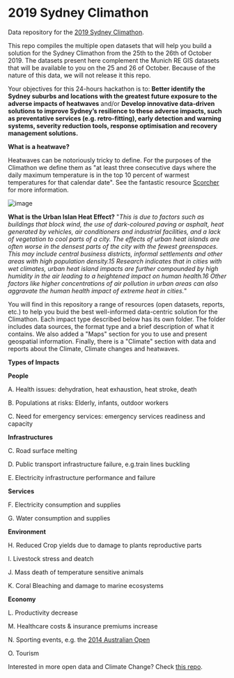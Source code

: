 # 2019 Sydney Climathon
Data repository for the [2019 Sydney Climathon](https://climate-kic.org.au/climathon-2/). 

This repo compiles the multiple open datasets that will help you build a solution for the Sydney Climathon from the 25th to the 26th of October 2019. The datasets present here complement the Munich RE GIS datasets that will be available to you on the 25 and 26 of October. Because of the nature of this data, we will not release it this repo. 

Your objectives for this 24-hours hackathon is to: 
**Better identify the Sydney suburbs and locations with the greatest future exposure to the
adverse impacts of heatwaves** 
and/or 
**Develop innovative data-driven solutions to improve Sydney’s resilience to these adverse
impacts, such as preventative services (e.g. retro-fitting), early detection and warning
systems, severity reduction tools, response optimisation and recovery management
solutions.**	
		
**What is a heatwave?**

Heatwaves can be notoriously tricky to define. For the purposes of the Climathon we define them as "at least three consecutive days where the daily maximum temperature is in the top 10 percent of warmest temperatures for that calendar date". See the fantastic resource [Scorcher](scorcher.org.au/about) for more information.


![image](https://user-images.githubusercontent.com/27932394/66911272-e9665a00-f05b-11e9-9323-3a863adcbc10.png)

**What is the Urban Islan Heat Effect?** 
"*This is due to factors such as buildings that block
wind, the use of dark-coloured paving or asphalt, heat generated by vehicles, air
conditioners and industrial facilities, and a lack of vegetation to cool parts of a
city. The effects of urban heat islands are often worse in the densest parts of the
city with the fewest greenspaces. This may include central business districts,
informal settlements and other areas with high population density.15 Research
indicates that in cities with wet climates, urban heat island impacts are further
compounded by high humidity in the air leading to a heightened impact on
human health.16 Other factors like higher concentrations of air pollution in urban
areas can also aggravate the human health impact of extreme heat in cities.*"


You will find in this repository a range of resources (open datasets, reports, etc.) to help you buid the best well-informed data-centric solution for the Climathon. Each impact type described below has its own folder. The folder includes data sources, the format type and a brief description of what it contains. We also added a "Maps" section for you to use and present geospatial information. Finally, there is a "Climate" section with data and reports about the Climate, Climate changes and heatwaves. 


**Types of Impacts** 

**People** 
    
A. Health issues: dehydration, heat exhaustion, heat stroke, death
      
B. Populations at risks: Elderly, infants, outdoor workers
      
C. Need for emergency services: emergency services readiness and capacity 
      
**Infrastructures** 
    
C. Road surface melting 

D. Public transport infrastructure failure, e.g.train lines buckling

E. Electricity infrastructure performance and failure

**Services** 
    
F. Electricity consumption and supplies
      
G. Water consumption and supplies
      
    
 **Environment** 
    
H. Reduced Crop yields due to damage to plants reproductive parts
      
I. Livestock stress and deatch
      
J. Mass death of temperature sensitive animals
      
K. Coral Bleaching and damage to marine ecosystems

      
**Economy** 
    
L. Productivity decrease 
    
M. Healthcare costs & insurance premiums increase
    
N. Sporting events, e.g. the [2014 Australian Open](https://theconversation.com/a-year-of-records-the-human-role-in-2014s-wild-weather-50208)
    
O. Tourism
    


Interested in more open data and Climate Change? Check [this repo](https://datahub.io/collections/climate-change). 
    
    
    
    


